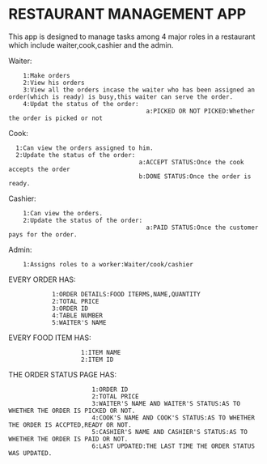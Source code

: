 # RESTAURANT MANAGEMENT APP

This app is designed to manage tasks among 4 major roles in a restaurant which include waiter,cook,cashier and the admin.

Waiter:
        
        1:Make orders
        2:View his orders        
        3:View all the orders incase the waiter who has been assigned an order(which is ready) is busy,this waiter can serve the order.
        4:Updat the status of the order:
                                          a:PICKED OR NOT PICKED:Whether the order is picked or not
Cook:
      
      1:Can view the orders assigned to him.      
      2:Update the status of the order:
                                        a:ACCEPT STATUS:Once the cook accepts the order
                                        b:DONE STATUS:Once the order is ready.
Cashier:
        
        1:Can view the orders.  
        2:Update the status of the order:
                                          a:PAID STATUS:Once the customer pays for the order.
 Admin:
        
        1:Assigns roles to a worker:Waiter/cook/cashier

EVERY ORDER HAS:       

                1:ORDER DETAILS:FOOD ITERMS,NAME,QUANTITY
                2:TOTAL PRICE
                3:ORDER ID
                4:TABLE NUMBER
                5:WAITER'S NAME
                
EVERY FOOD ITEM HAS:
                        
                        1:ITEM NAME 
                        2:ITEM ID
                        
THE ORDER STATUS PAGE HAS:
                           
                           1:ORDER ID
                           2:TOTAL PRICE
                           3:WAITER'S NAME AND WAITER'S STATUS:AS TO WHETHER THE ORDER IS PICKED OR NOT.
                           4:COOK'S NAME AND COOK'S STATUS:AS TO WHETHER THE ORDER IS ACCPTED,READY OR NOT.
                           5:CASHIER'S NAME AND CASHIER'S STATUS:AS TO WHETHER THE ORDER IS PAID OR NOT.
                           6:LAST UPDATED:THE LAST TIME THE ORDER STATUS WAS UPDATED.
